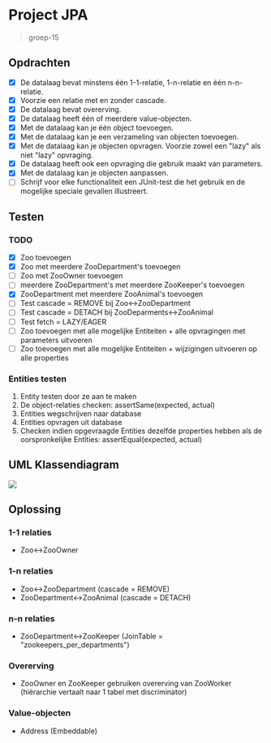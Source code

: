 # Project JPA
> groep-15

## Opdrachten
- [x] De datalaag bevat minstens één 1-1-relatie, 1-n-relatie en één n-n-relatie.
- [x] Voorzie een relatie met en zonder cascade.
- [x] De datalaag bevat overerving.
- [x] De datalaag heeft één of meerdere value-objecten.
- [x] Met de datalaag kan je één object toevoegen.
- [x] Met de datalaag kan je een verzameling van objecten toevoegen.
- [x] Met de datalaag kan je objecten opvragen. Voorzie zowel een "lazy" als niet "lazy" opvraging.
- [x] De datalaag heeft ook een opvraging die gebruik maakt van parameters.
- [x] Met de datalaag kan je objecten aanpassen.
- [ ] Schrijf voor elke functionaliteit een JUnit-test die het gebruik en de mogelijke speciale gevallen illustreert.

## Testen
### TODO
- [x] Zoo toevoegen
- [x] Zoo met meerdere ZooDepartment's toevoegen
- [ ] Zoo met ZooOwner toevoegen
- [ ] meerdere ZooDepartment's met meerdere ZooKeeper's toevoegen
- [x] ZooDepartment met meerdere ZooAnimal's toevoegen
- [ ] Test cascade = REMOVE bij Zoo<->ZooDepartment
- [ ] Test cascade = DETACH bij ZooDeparments<->ZooAnimal
- [ ] Test fetch = LAZY/EAGER
- [ ] Zoo toevoegen met alle mogelijke Entiteiten + alle opvragingen met parameters uitvoeren
- [ ] Zoo toevoegen met alle mogelijke Entiteiten + wijzigingen uitvoeren op alle properties

### Entities testen
1. Entity testen door ze aan te maken 
2. De object-relaties checken: assertSame(expected, actual)
3. Entities wegschrijven naar database
4. Entities opvragen uit database
5. Checken indien opgevraagde Entities dezelfde properties hebben als de oorspronkelijke Entities: assertEqual(expected, actual)

## UML Klassendiagram
![](https://i.imgur.com/cdlWxcT.png)

## Oplossing
### 1-1 relaties
- Zoo<->ZooOwner
### 1-n relaties
- Zoo<->ZooDepartment (cascade = REMOVE)
- ZooDepartment<->ZooAnimal (cascade = DETACH)
### n-n relaties
- ZooDepartment<->ZooKeeper (JoinTable = "zookeepers_per_departments")
### Overerving 
- ZooOwner en ZooKeeper gebruiken overerving van ZooWorker (hiërarchie vertaalt naar 1 tabel met discriminator)
### Value-objecten
- Address (Embeddable)
